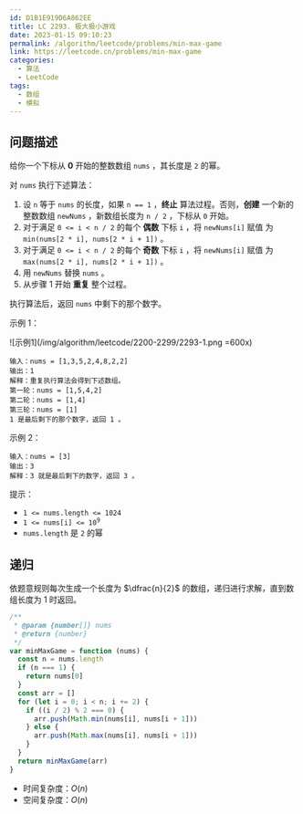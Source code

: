 ```yaml
---
id: D1B1E919D6A862EE
title: LC 2293. 极大极小游戏
date: 2023-01-15 09:10:23
permalink: /algorithm/leetcode/problems/min-max-game
link: https://leetcode.cn/problems/min-max-game
categories:
  - 算法
  - LeetCode
tags:
  - 数组
  - 模拟
---
```


<Level :type='1'/>

## 问题描述

给你一个下标从 **0** 开始的整数数组 `nums` ，其长度是 `2` 的幂。

对 `nums` 执行下述算法：

1. 设 `n` 等于 `nums` 的长度，如果 `n == 1` ，**终止** 算法过程。否则，**创建** 一个新的整数数组 `newNums` ，新数组长度为 `n / 2` ，下标从 `0` 开始。
2. 对于满足 `0 <= i < n / 2` 的每个 **偶数** 下标 `i` ，将 `newNums[i]` 赋值 为 `min(nums[2 * i], nums[2 * i + 1])` 。
3. 对于满足 `0 <= i < n / 2` 的每个 **奇数** 下标 `i` ，将 `newNums[i]` 赋值 为 `max(nums[2 * i], nums[2 * i + 1])` 。
4. 用 `newNums` 替换 `nums` 。
5. 从步骤 1 开始 **重复** 整个过程。

执行算法后，返回 `nums` 中剩下的那个数字。

示例 1：

![示例1](/img/algorithm/leetcode/2200-2299/2293-1.png =600x)

```text
输入：nums = [1,3,5,2,4,8,2,2]
输出：1
解释：重复执行算法会得到下述数组。
第一轮：nums = [1,5,4,2]
第二轮：nums = [1,4]
第三轮：nums = [1]
1 是最后剩下的那个数字，返回 1 。
```

示例 2：

```text
输入：nums = [3]
输出：3
解释：3 就是最后剩下的数字，返回 3 。
```

提示：

- `1 <= nums.length <= 1024`
- <code>1 <= nums[i] <= 10<sup>9</sup></code>
- `nums.length` 是 `2` 的幂

## 递归

依题意规则每次生成一个长度为 $\dfrac{n}{2}$ 的数组，递归进行求解，直到数组长度为 $1$ 时返回。

```javascript
/**
 * @param {number[]} nums
 * @return {number}
 */
var minMaxGame = function (nums) {
  const n = nums.length
  if (n === 1) {
    return nums[0]
  }
  const arr = []
  for (let i = 0; i < n; i += 2) {
    if ((i / 2) % 2 === 0) {
      arr.push(Math.min(nums[i], nums[i + 1]))
    } else {
      arr.push(Math.max(nums[i], nums[i + 1]))
    }
  }
  return minMaxGame(arr)
}
```

- 时间复杂度：$O(n)$
- 空间复杂度：$O(n)$
